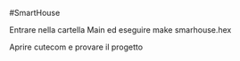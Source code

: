 #SmartHouse

Entrare nella cartella Main ed eseguire make smarhouse.hex

Aprire cutecom e provare il progetto
